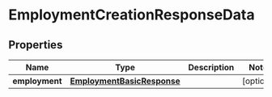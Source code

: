 

# EmploymentCreationResponseData


## Properties

| Name | Type | Description | Notes |
|------------ | ------------- | ------------- | -------------|
|**employment** | [**EmploymentBasicResponse**](EmploymentBasicResponse.md) |  |  [optional] |



